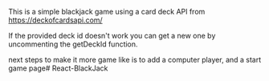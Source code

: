 This is a simple blackjack game using a card deck API from https://deckofcardsapi.com/

If the provided deck id doesn't work you can get a new one by uncommenting the getDeckId function. 

next steps to make it more game like is to add a computer player, and a start game page# React-BlackJack
